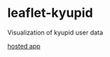 # leaflet-kyupid
Visualization of kyupid user data

[hosted app](https://quirky-kowalevski-97fcad.netlify.app/)
